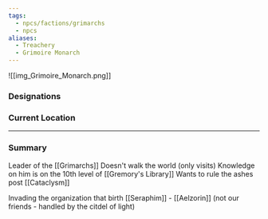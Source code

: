```yaml
---
tags:
  - npcs/factions/grimarchs
  - npcs
aliases:
  - Treachery
  - Grimoire Monarch
---
```

![[img_Grimoire_Monarch.png]]
### Designations


### Current Location


___
### Summary
Leader of the [[Grimarchs]]
Doesn't walk the world (only visits)
Knowledge on him is on the 10th level of [[Gremory's Library]]
Wants to rule the ashes post [[Cataclysm]]

Invading the organization that birth [[Seraphim]] - [[Aelzorin]] (not our friends - handled by the citdel of light)